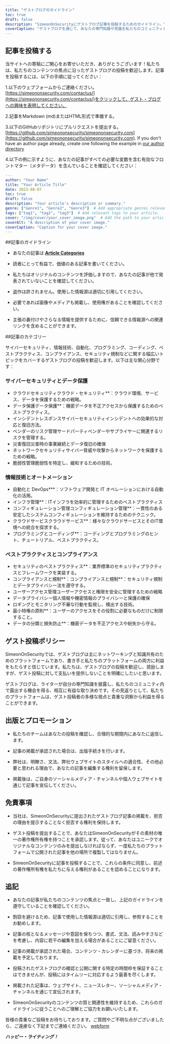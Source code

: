 ```yaml
---
title: "ゲストブログのガイドライン"
toc: true
draft: false
description: "SimeonOnSecurityにゲストブログ記事を投稿するためのガイドライン。"
coverCaption: "ゲストブログを通じて、あなたの専門知識や見識を私たちのコミュニティと共有してください。"
---
```



## 記事を投稿する

当サイトへの寄稿にご関心をお寄せいただき、ありがとうございます！私たちは、私たちのコンテンツの焦点に沿ったゲストブログの投稿を歓迎します。記事を投稿するには、以下の手順に従ってください：

1.以下のウェブフォームからご連絡ください。 [https://simeononsecurity.com/contactus/](https://simeononsecurity.com/contactus/)をクリックして、ゲスト・ブログへの興味を表明してください。

2.記事をMarkdown (md)またはHTML形式で準備する。

3.以下のGitHubリポジトリにプルリクエストを提出する。 [https://github.com/simeononsecurity/simeononsecurity.com](https://github.com/simeononsecurity/simeononsecurity.com). If you don't have an author page already, create one following the example in [our author directory](https://github.com/simeononsecurity/simeononsecurity.com/tree/master/content/authors)

4.以下の例に示すように、あなたの記事がすべての必要な変数を含む有効なフロントマター（メタデータ）を含んでいることを確認してください：

```yaml
---
author: "Your Name"
title: "Your Article Title"
date: 2023-08-07
toc: true
draft: false
description: "Your article's description or summary."
genre: ["Genre1", "Genre2", "Genre3"]  # Add appropriate genres relevant to your article.
tags: ["tag1", "tag2", "tag3"]  # Add relevant tags to your article.
cover: "/img/cover/your_cover_image.png"  # Add the path to your article's cover image. Must be in png format.
coverAlt: "A description of your cover image."
coverCaption: "Caption for your cover image."
---
```

##記事のガイドライン

- あなたの記事は [**Article Categories**](/guest-posts/#article-categories)

- 読者にとって有益で、価値のある記事を書いてください。

- 私たちはオリジナルのコンテンツを評価しますので、あなたの記事が他で発表されていないことを確認してください。

- 盗作は許されません。使用した情報源は適切に引用してください。

- 必要であれば画像やメディアも掲載し、使用権があることを確認してください。

- 主張の裏付けやさらなる情報を提供するために、信頼できる情報源への関連リンクを含めることができます。


##記事のカテゴリー

サイバーセキュリティ、情報技術、自動化、プログラミング、コーディング、ベストプラクティス、コンプライアンス、セキュリティ規制などに関する幅広いトピックをカバーするゲストブログの投稿を歓迎します。以下は主な関心分野です：

### サイバーセキュリティとデータ保護

- クラウドセキュリティクラウド・セキュリティ**：クラウド環境、サービス、データを保護するための戦略。
- データ保護データ保護**：機密データを不正アクセスから保護するためのベストプラクティス。
- インシデントレスポンスサイバーセキュリティインシデントへの効果的な対応と復旧方法。
- ベンダーのリスク管理サードパーティベンダーやサプライヤーに関連するリスクを管理する。
- 災害復旧災害時の事業継続とデータ復旧の確保
- ネットワークセキュリティサイバー脅威や攻撃からネットワークを保護するための戦略。
- 脆弱性管理脆弱性を特定し、緩和するための技術。

### 情報技術とオートメーション

- 自動化と DevOps***：ソフトウェア開発と IT オペレーションにおける自動化の活用。
- インフラ管理**：ITインフラを効率的に管理するためのベストプラクティス
- コンフィギュレーション管理コンフィギュレーション管理**：一貫性のある安定したシステムコンフィギュレーションを維持するためのテクニック。
- クラウドサービスクラウドサービス**：様々なクラウドサービスとそのIT環境への統合を探求する。
- プログラミングとコーディング**：コーディングとプログラミングのヒント、チュートリアル、ベストプラクティス。

### ベストプラクティスとコンプライアンス

- セキュリティのベストプラクティス**：業界標準のセキュリティプラクティスとフレームワークを実装する。
- コンプライアンスと規制**：コンプライアンスと規制**：セキュリティ規制とデータプライバシー法を遵守する。
- ユーザーアクセス管理ユーザーアクセスと権限を安全に管理するための戦略
- データプライバシー個人情報や機密情報のプライバシーと保護の確保
- ロギングとモニタリング不審な行動を監視し、検出する技術。
- 最小特権の原則**：ユーザーのアクセスをその役割に必要なものだけに制限すること。
- データの分類と損失防止**：機密データを不正アクセスや紛失から守る。

## ゲスト投稿ポリシー

SimeonOnSecurityでは、ゲストブログは主にネットワーキングと知識共有のためのプラットフォームであり、書き手と私たちのプラットフォームの両方に利益をもたらすと信じています。私たちは、ゲストブログの投稿を歓迎し、奨励しますが、ゲスト投稿に対して支払いを提供しないことを明確にしたいと思います。

ゲストブログは、ライターが自分の専門知識を披露し、私たちのコミュニティ内で露出する機会を得る、相互に有益な取り決めです。その見返りとして、私たちのプラットフォームは、ゲスト投稿者の多様な視点と貴重な洞察から利益を得ることができます。

## 出版とプロモーション

- 私たちのチームはあなたの投稿を確認し、合理的な期間内にあなたに返信します。

- 記事の掲載が承認された場合は、出版手続きを行います。

- 弊社は、明瞭さ、文法、弊社ウェブサイトのスタイルへの適合性、その他必要と思われる理由で、あなたの記事を編集する権利を留保します。

- 掲載後は、ご自身のソーシャルメディア・チャンネルや個人ウェブサイトを通じて記事を宣伝してください。

## 免責事項

- 当社は、SimeonOnSecurityに提出されたゲストブログ記事の掲載を、拒否の理由を提示することなく拒否する権利を保持します。

- ゲスト投稿を提出することで、あなたはSimeonOnSecurityがその素材の唯一の著作権所有権を持つことを承認します。従って、あなたはユニークでオリジナルなコンテンツのみを提出しなければならず、一度私たちのプラットフォームで公開された記事を他の場所で複製してはなりません。

- SimeonOnSecurityに記事を投稿することで、これらの条件に同意し、前述の著作権所有権を私たちに与える権利があることを認めることになります。

## 追記

- あなたの記事が私たちのコンテンツの焦点と一致し、上記のガイドラインを遵守していることを確認してください。

- 剽窃を避けるため、記事で使用した情報源は適切に引用し、参照することをお勧めします。

- 記事の核となるメッセージや意図を保ちつつ、書式、文法、読みやすさなどを考慮し、内容に若干の編集を加える場合があることにご留意ください。

- 記事の掲載が承認された場合、コンテンツ・カレンダーに基づき、将来の掲載を予定しております。

- 投稿されたゲストブログの確認と公開に関する特定の時間枠を保証することはできませんが、投稿にはタイムリーに対応するよう最善を尽くします。

- 掲載された記事は、ウェブサイト、ニュースレター、ソーシャルメディア・チャンネルを通じて宣伝されます。

- SimeonOnSecurityのコンテンツの質と関連性を維持するため、これらのガイドラインに従うことへのご理解とご協力をお願いいたします。

皆様の貴重なご投稿をお待ちしております。ご質問やご不明な点がございましたら、ご遠慮なく下記までご連絡ください。 [webform](https://simeononsecurity.com/contactus/)

***ハッピー・ライティング！***

